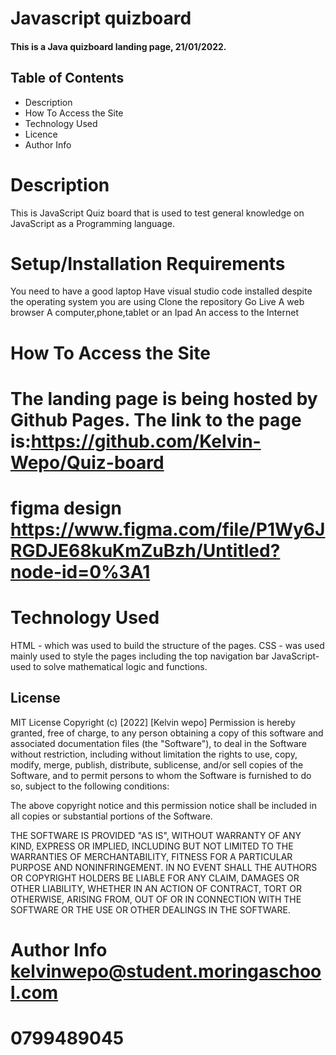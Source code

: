 # Javascript quizboard

 #### This is a Java quizboard landing page, 21/01/2022.


## Table of Contents
+ Description
+ How To Access the Site
+ Technology Used
+ Licence
+ Author Info

# Description
This is JavaScript Quiz board that is used to test general knowledge on JavaScript as a Programming language.

# Setup/Installation Requirements
You need to have a good laptop Have visual studio code installed despite the operating system you are using Clone the repository Go Live A web browser A computer,phone,tablet or an Ipad An access to the Internet

# How To Access the Site
# The landing page is being hosted by Github Pages. The link to the page is:https://github.com/Kelvin-Wepo/Quiz-board

# figma design https://www.figma.com/file/P1Wy6JRGDJE68kuKmZuBzh/Untitled?node-id=0%3A1

# Technology Used
HTML - which was used to build the structure of the pages.
CSS - was used mainly used to style the pages including the top navigation bar
JavaScript- used to solve mathematical logic and functions.
## License
MIT License Copyright (c) [2022] [Kelvin wepo] Permission is hereby granted, free of charge, to any person obtaining a copy of this software and associated documentation files (the "Software"), to deal in the Software without restriction, including without limitation the rights to use, copy, modify, merge, publish, distribute, sublicense, and/or sell copies of the Software, and to permit persons to whom the Software is furnished to do so, subject to the following conditions:

The above copyright notice and this permission notice shall be included in all copies or substantial portions of the Software.

THE SOFTWARE IS PROVIDED "AS IS", WITHOUT WARRANTY OF ANY KIND, EXPRESS OR IMPLIED, INCLUDING BUT NOT LIMITED TO THE WARRANTIES OF MERCHANTABILITY, FITNESS FOR A PARTICULAR PURPOSE AND NONINFRINGEMENT. IN NO EVENT SHALL THE AUTHORS OR COPYRIGHT HOLDERS BE LIABLE FOR ANY CLAIM, DAMAGES OR OTHER LIABILITY, WHETHER IN AN ACTION OF CONTRACT, TORT OR OTHERWISE, ARISING FROM, OUT OF OR IN CONNECTION WITH THE SOFTWARE OR THE USE OR OTHER DEALINGS IN THE SOFTWARE.

# Author Info kelvinwepo@student.moringaschool.com
# 0799489045